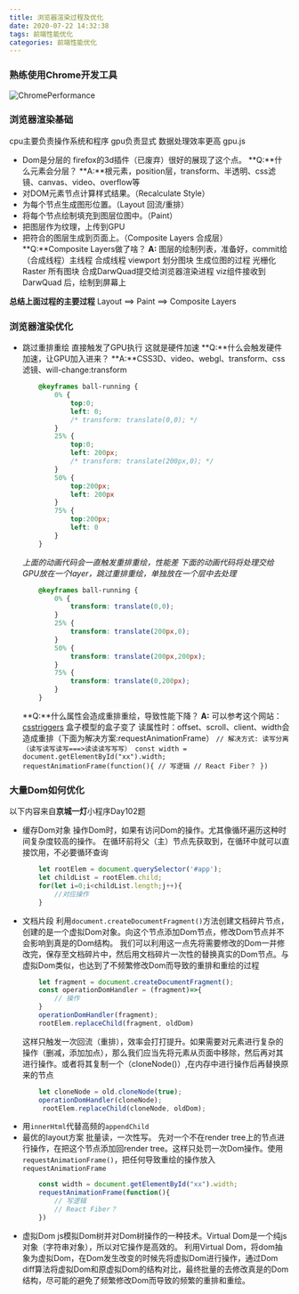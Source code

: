 ```yaml
---
title: 浏览器渲染过程及优化
date: 2020-07-22 14:32:38
tags: 前端性能优化
categories: 前端性能优化
---
```

### 熟练使用Chrome开发工具
![ChromePerformance](http://qcukvp3iz.bkt.clouddn.com/chrome_performance.png)

### 浏览器渲染基础
cpu主要负责操作系统和程序  gpu负责显式  数据处理效率更高  gpu.js
* Dom是分层的
    firefox的3d插件（已废弃）很好的展现了这个点。
    **Q:**什么元素会分层？
    **A:**根元素，position层，transform、半透明、css滤镜、canvas、video、overflow等
* 对DOM元素节点计算样式结果。（Recalculate Style）
* 为每个节点生成图形位置。（Layout 回流/重排）
* 将每个节点绘制填充到图层位图中。（Paint）
* 把图层作为纹理，上传到GPU
* 把符合的图层生成到页面上。（Composite Layers 合成层）
    **Q:**Composite Layers做了啥？
    **A:**
        图层的绘制列表，准备好，commit给（合成线程）主线程
        合成线程 viewport 划分图块
        生成位图的过程  光栅化 Raster
        所有图块 合成DarwQuad提交给浏览器渲染进程
        viz组件接收到DarwQuad 后，绘制到屏幕上

**总结上面过程的主要过程**
Layout ==> Paint ==> Composite Layers

### 浏览器渲染优化
* 跳过重排重绘 直接触发了GPU执行  这就是硬件加速
    **Q:**什么会触发硬件加速，让GPU加入进来？
    **A:**CSS3D、video、webgl、transform、css滤镜、will-change:transform
    ```css
        @keyframes ball-running {
            0% {
                top:0;
                left: 0;
                /* transform: translate(0,0); */
            }
            25% {
                top:0;
                left: 200px;
                /* transform: translate(200px,0); */
            }
            50% {
                top:200px;
                left: 200px
            }
            75% {
                top:200px;
                left: 0
            }
        }  
    ```
    *上面的动画代码会一直触发重排重绘，性能差*
    *下面的动画代码将处理交给GPU放在一个layer，跳过重排重绘，单独放在一个层中去处理*
    ```css
        @keyframes ball-running {
            0% {
                transform: translate(0,0);
            }
            25% {
                transform: translate(200px,0);
            }
            50% {
                transform: translate(200px,200px);
            }
            75% {
                transform: translate(0,200px);
            }
        }  
    ```

    **Q:**什么属性会造成重排重绘，导致性能下降？
    **A:**
        可以参考这个网站：[csstriggers](https://csstriggers.com/)
        盒子模型的盒子变了
        读属性时：offset、scroll、client、width会造成重排（下面为解决方案:requestAnimationFrame）
        ```
            // 解决方式: 读写分离（读写读写读写===>读读读写写写）
            const width = document.getElementById("xx").width;
            requestAnimationFrame(function(){
                // 写逻辑
                // React Fiber？
            })
        ```

### 大量Dom如何优化
以下内容来自**京城一灯**小程序Day102题
* 缓存Dom对象
    操作Dom时，如果有访问Dom的操作。尤其像循环遍历这种时间复杂度较高的操作。
    在循环前将父（主）节点先获取到，在循环中就可以直接饮用，不必要循环查询
    ```javascript
        let rootElem = document.querySelector('#app');
        let childList = rootElem.child; 
        for(let i=0;i<childList.length;j++){
            //对应操作
        }
    ```
* 文档片段
    利用`document.createDocumentFragment()`方法创建文档碎片节点，创建的是一个虚拟Dom对象。向这个节点添加Dom节点，修改Dom节点并不会影响到真是的Dom结构。
    我们可以利用这一点先将需要修改的Dom一并修改完，保存至文档碎片中，然后用文档碎片一次性的替换真实的Dom节点。与虚拟Dom类似，也达到了不频繁修改Dom而导致的重排和重绘的过程
    ```javascript
        let fragment = document.createDocumentFragment();
        const operationDomHandler = (fragment)=>{
            // 操作
        }
        operationDomHandler(fragment);
        rootElem.replaceChild(fragment, oldDom)
    ```
    这样只触发一次回流（重排），效率会打打提升。如果需要对元素进行复杂的操作（删减，添加加点），那么我们应当先将元素从页面中移除，然后再对其进行操作。或者将其复制一个（cloneNode()）,在内存中进行操作后再替换原来的节点
    ```javascript
        let cloneNode = old.cloneNode(true);
        operationDomHandler(cloneNode);
         rootElem.replaceChild(cloneNode, oldDom);
    ```
* 用`innerHtml`代替高频的`appendChild`
* 最优的layout方案
    批量读，一次性写。
    先对一个不在render tree上的节点进行操作，在把这个节点添加回render tree。这样只处罚一次Dom操作。使用`requestAnimationFrame()`，把任何导致重绘的操作放入`requestAnimationFrame`
    ```javascript
        const width = document.getElementById("xx").width;
        requestAnimationFrame(function(){
            // 写逻辑
            // React Fiber？
        })
    ```
* 虚拟Dom
    js模拟Dom树并对Dom树操作的一种技术。Virtual Dom是一个纯js对象（字符串对象），所以对它操作是高效的。
    利用Virtual Dom，将dom抽象为虚拟Dom，在Dom发生改变的时候先将虚拟Dom进行操作，通过Dom diff算法将虚拟Dom和原虚拟Dom的结构对比，最终批量的去修改真是的Dom结构，尽可能的避免了频繁修改Dom而导致的频繁的重排和重绘。